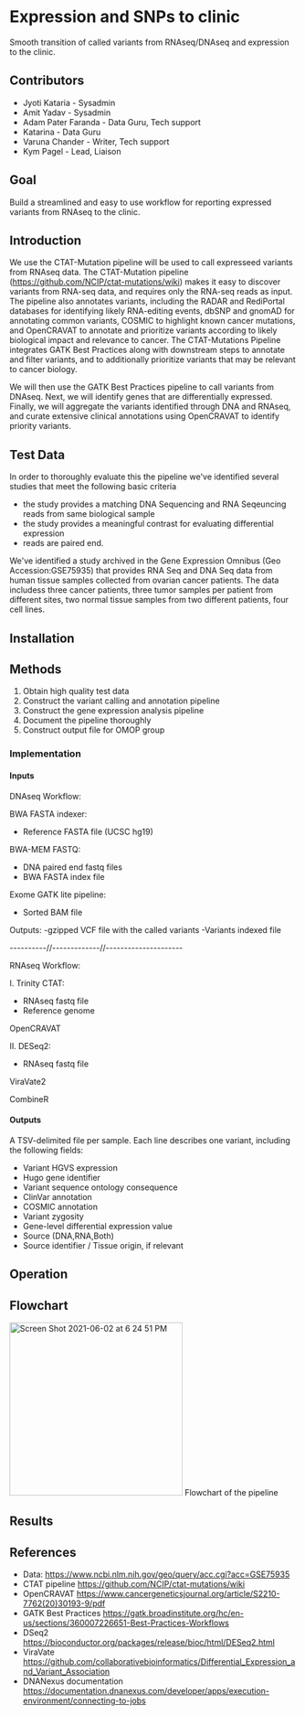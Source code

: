 # Expression and SNPs to clinic
Smooth transition of called variants from RNAseq/DNAseq and expression to the clinic. 

## Contributors 

- Jyoti Kataria - Sysadmin 
- Amit Yadav - Sysadmin 
- Adam Pater Faranda - Data Guru, Tech support 
- Katarina - Data Guru 
- Varuna Chander - Writer, Tech support 
- Kym Pagel - Lead, Liaison 

## Goal 
Build a streamlined and easy to use workflow for reporting expressed variants from RNAseq to the clinic. 


## Introduction 


We use the CTAT-Mutation pipeline will be used to call expresseed variants from RNAseq data. The CTAT-Mutation pipeline (https://github.com/NCIP/ctat-mutations/wiki) makes it easy to discover variants from RNA-seq data, and requires only the RNA-seq reads as input. The pipeline also annotates variants, including the RADAR and RediPortal databases for identifying likely RNA-editing events, dbSNP and gnomAD for annotating common variants, COSMIC to highlight known cancer mutations, and OpenCRAVAT to annotate and prioritize variants according to likely biological impact and relevance to cancer. The CTAT-Mutations Pipeline integrates GATK Best Practices along with downstream steps to annotate and filter variants, and to additionally prioritize variants that may be relevant to cancer biology. 

We will then use the GATK Best Practices pipeline to call variants from DNAseq. Next, we will identify genes that are differentially expressed. Finally, we will aggregate the variants identified through DNA and RNAseq, and curate extensive clinical annotations using OpenCRAVAT to identify priority variants. 

## Test Data 

In order to thoroughly evaluate this the pipeline we've identified several studies that meet the following basic criteria
- the study provides a matching DNA Sequencing and RNA Seqeuncing reads from same biological sample
- the study provides a meaningful contrast for evaluating differential expression
- reads are paired end.

We've identified a study archived in the Gene Expression Omnibus (Geo Accession:GSE75935) that provides RNA Seq and DNA Seq data from human tissue samples collected from ovarian cancer patients. The data includess three cancer patients, three tumor samples per patient from different sites, two normal tissue samples from two different patients, four cell lines.

## Installation 


## Methods
1. Obtain high quality test data
1. Construct the variant calling and annotation pipeline
1. Construct the gene expression analysis pipeline 
1. Document the pipeline thoroughly 
1. Construct output file for OMOP group

### Implementation 

#### Inputs 

DNAseq Workflow:

BWA FASTA indexer:
- Reference FASTA file (UCSC hg19)

BWA-MEM FASTQ:
- DNA paired end fastq files
- BWA FASTA index file 

Exome GATK lite pipeline:
- Sorted BAM file

Outputs:
-gzipped VCF file with the called variants
-Variants indexed file




----------//-------------//---------------------

RNAseq Workflow:

I. Trinity CTAT:
- RNAseq fastq file
- Reference genome


OpenCRAVAT



II. DESeq2:
- RNAseq fastq file


ViraVate2



CombineR



#### Outputs 

A TSV-delimited file per sample. Each line describes one variant, including the following fields: 
- Variant HGVS expression 
- Hugo gene identifier 
- Variant sequence ontology consequence
- ClinVar annotation
- COSMIC annotation 
- Variant zygosity 
- Gene-level differential expression value
- Source (DNA,RNA,Both)
- Source identifier / Tissue origin, if relevant 

## Operation 


## Flowchart
<img width="303" alt="Screen Shot 2021-06-02 at 6 24 51 PM" src="https://user-images.githubusercontent.com/5508556/120559925-e4d8eb80-c3cf-11eb-9d36-835f990482f2.png">
Flowchart of the pipeline

## Results 


## References 

- Data: https://www.ncbi.nlm.nih.gov/geo/query/acc.cgi?acc=GSE75935 
- CTAT pipeline https://github.com/NCIP/ctat-mutations/wiki 
- OpenCRAVAT https://www.cancergeneticsjournal.org/article/S2210-7762(20)30193-9/pdf 
- GATK Best Practices https://gatk.broadinstitute.org/hc/en-us/sections/360007226651-Best-Practices-Workflows 
- DSeq2 https://bioconductor.org/packages/release/bioc/html/DESeq2.html 
- ViraVate https://github.com/collaborativebioinformatics/Differential_Expression_and_Variant_Association 
- DNANexus documentation https://documentation.dnanexus.com/developer/apps/execution-environment/connecting-to-jobs 
